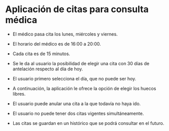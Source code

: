 Aplicación de citas para consulta médica
========================================

- El médico pasa cita los lunes, miércoles y viernes.

- El horario del médico es de 16:00 a 20:00.

- Cada cita es de 15 minutos.

- Se le da al usuario la posibilidad de elegir una cita con 30
  días de antelación respecto al día de hoy.

- El usuario primero selecciona el día, que no puede ser hoy.

- A continuación, la aplicación le ofrece la opción de elegir los
  huecos libres.

- El usuario puede anular una cita a la que todavía no haya ido.

- El usuario no puede tener dos citas vigentes simultáneamente.

- Las citas se guardan en un histórico que se podrá consultar en
  el futuro.
